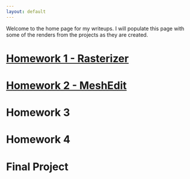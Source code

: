```yaml
---
layout: default
---
```

Welcome to the home page for my writeups.
I will populate this page with some of the renders from the projects as they are created.

# [Homework 1 - Rasterizer]({{site.baseurl}}/rasterizer)
 
# [Homework 2 - MeshEdit]({{site.baseurl}}/meshedit)
 
# Homework 3
 
# Homework 4
 
# Final Project